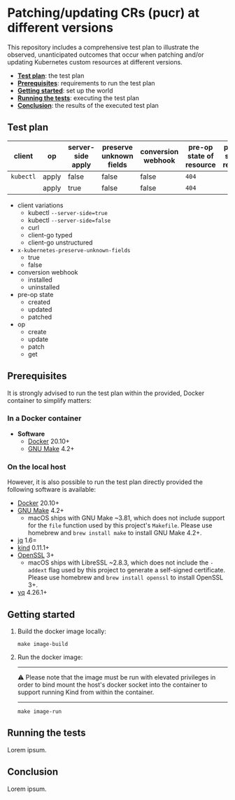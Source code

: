 # Patching/updating CRs (pucr) at different versions

This repository includes a comprehensive test plan to illustrate the observed, unanticipated outcomes that occur when patching and/or updating Kubernetes custom resources at different versions.

* [**Test plan**](#test-plan): the test plan
* [**Prerequisites**](#prerequisites): requirements to run the test plan
* [**Getting started**](#getting-started): set up the world
* [**Running the tests**](#running-the-tests): executing the test plan
* [**Conclusion**](#conclusion): the results of the executed test plan

## Test plan

| client | op | server-side apply | preserve unknown fields | conversion webhook | pre-op state of resource| post-op state of resource |
|---|---|---|---|---|---|---|
| `kubectl`  | apply | false | false | false | `404`  |   |
|            | apply | true  | false | false | `404`  |   |

* client variations
  * kubectl `--server-side=true`
  * kubectl `--server-side=false`
  * curl
  * client-go typed
  * client-go unstructured
* `x-kubernetes-preserve-unknown-fields`
  * true
  * false
* conversion webhook
  * installed
  * uninstalled
* pre-op state
  * created
  * updated
  * patched
* op
  * create
  * update
  * patch
  * get

## Prerequisites

It is strongly advised to run the test plan within the provided, Docker container to simplify matters:

### In a Docker container

* **Software**
  * [Docker](https://docs.docker.com/get-docker/) 20.10+
  * [GNU Make](https://www.gnu.org/software/make/) 4.2+

### On the local host

However, it is also possible to run the test plan directly provided the following software is available:

* [Docker](https://docs.docker.com/get-docker/) 20.10+
* [GNU Make](https://www.gnu.org/software/make/) 4.2+
  * macOS ships with GNU Make ~3.81, which does not include support for the `file` function used by this project's `Makefile`. Please use homebrew and `brew install make` to install GNU Make 4.2+.
* [jq](https://stedolan.github.io/jq/) 1.6=
* [kind](https://kind.sigs.k8s.io) 0.11.1+
* [OpenSSL](https://www.openssl.org) 3+
  * macOS ships with LibreSSL ~2.8.3, which does not include the `-addext` flag used by this project to generate a self-signed certificate. Please use homebrew and `brew install openssl` to install OpenSSL 3+.
* [yq](https://mikefarah.gitbook.io/yq/) 4.26.1+

## Getting started

1. Build the docker image locally:

    ```shell
    make image-build
    ```

1. Run the docker image:

    ---

    :warning: Please note that the image must be run with elevated privileges in order to bind mount the host's docker socket into the container to support running Kind from within the container.

    ---

    ```shell
    make image-run
    ```

## Running the tests

Lorem ipsum.

## Conclusion

Lorem ipsum.
